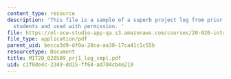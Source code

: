 ```yaml
---
content_type: resource
description: 'This file is a sample of a superb project log from prior year done by
  students and used with permission. '
file: https://ol-ocw-studio-app-qa.s3.amazonaws.com/courses/20-020-introduction-to-biological-engineering-design-spring-2009/c1f0de4c2349dd15ff64ad704cb4e219_MIT20_020S09_prj1_log_smpl.pdf
file_type: application/pdf
parent_uid: becca3d9-df0a-28ca-aa38-17ca41c1c55b
resourcetype: Document
title: MIT20_020S09_prj1_log_smpl.pdf
uid: c1f0de4c-2349-dd15-ff64-ad704cb4e219
---
```

